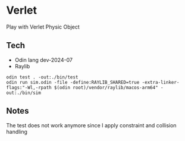 # Verlet

Play with Verlet Physic Object

## Tech

- Odin lang dev-2024-07
- Raylib

```shell
odin test . -out:./bin/test
odin run sim.odin -file -define:RAYLIB_SHARED=true -extra-linker-flags:"-Wl,-rpath $(odin root)/vendor/raylib/macos-arm64" -out:./bin/sim
```

## Notes

The test does not work anymore since I apply constraint and collision handling
